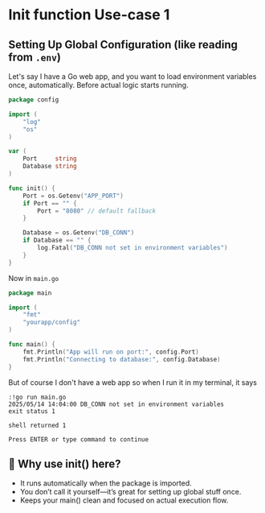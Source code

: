 # Init function Use-case 1

## Setting Up Global Configuration (like reading from `.env`)

Let's say I have a Go web app, and you want to load environment variables once, automatically. 
Before actual logic starts running.

```go
package config

import (
    "log"
    "os"
)

var (
    Port     string
    Database string
)

func init() {
    Port = os.Getenv("APP_PORT")
    if Port == "" {
        Port = "8080" // default fallback
    }

    Database = os.Getenv("DB_CONN")
    if Database == "" {
        log.Fatal("DB_CONN not set in environment variables")
    }
}
```
Now in `main.go`
```go
package main

import (
    "fmt"
    "yourapp/config"
)

func main() {
    fmt.Println("App will run on port:", config.Port)
    fmt.Println("Connecting to database:", config.Database)
}
```
But of course I don't have a web app so when I run it in my terminal, it says
```shell
:!go run main.go                                                  
2025/05/14 14:04:00 DB_CONN not set in environment variables      
exit status 1                                                     
                                                                  
shell returned 1                                                  
                                                                  
Press ENTER or type command to continue 
```
## 🧠 Why use init() here?

- It runs automatically when the package is imported.
- You don’t call it yourself—it’s great for setting up global stuff once.
- Keeps your main() clean and focused on actual execution flow.
